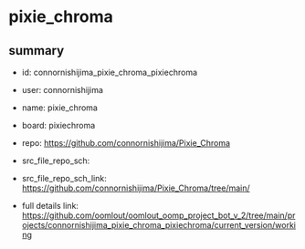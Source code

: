 # pixie_chroma
 
## summary 
* id: connornishijima_pixie_chroma_pixiechroma
* user: connornishijima
* name: pixie_chroma
* board: pixiechroma
* repo: https://github.com/connornishijima/Pixie_Chroma



* src_file_repo_sch: 
* src_file_repo_sch_link: https://github.com/connornishijima/Pixie_Chroma/tree/main/
* full details link: https://github.com/oomlout/oomlout_oomp_project_bot_v_2/tree/main/projects/connornishijima_pixie_chroma_pixiechroma/current_version/working  






